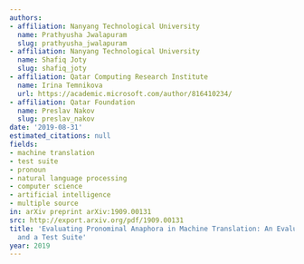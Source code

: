 ```yaml
---
authors:
- affiliation: Nanyang Technological University
  name: Prathyusha Jwalapuram
  slug: prathyusha_jwalapuram
- affiliation: Nanyang Technological University
  name: Shafiq Joty
  slug: shafiq_joty
- affiliation: Qatar Computing Research Institute
  name: Irina Temnikova
  url: https://academic.microsoft.com/author/816410234/
- affiliation: Qatar Foundation
  name: Preslav Nakov
  slug: preslav_nakov
date: '2019-08-31'
estimated_citations: null
fields:
- machine translation
- test suite
- pronoun
- natural language processing
- computer science
- artificial intelligence
- multiple source
in: arXiv preprint arXiv:1909.00131
src: http://export.arxiv.org/pdf/1909.00131
title: 'Evaluating Pronominal Anaphora in Machine Translation: An Evaluation Measure
  and a Test Suite'
year: 2019
---
```

